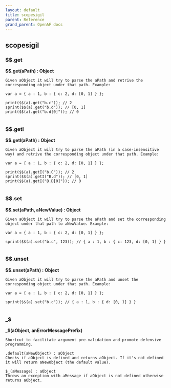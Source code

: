 ```yaml
---
layout: default
title: scopesigil
parent: Reference
grand_parent: OpenAF docs
---
```



## scopesigil

### $$.get

__$$.get(aPath) : Object__

````
Given aObject it will try to parse the aPath and retrive the corresponding object under that path. Example:

var a = { a : 1, b : { c: 2, d: [0, 1] } };

print($$(a).get("b.c")); // 2
sprint($$(a).get("b.d")); // [0, 1]
print($$(a).get("b.d[0]")); // 0


````
### $$.getI

__$$.getI(aPath) : Object__

````
Given aObject it will try to parse the aPath (in a case-insensitive way) and retrive the corresponding object under that path. Example:

var a = { a : 1, b : { c: 2, d: [0, 1] } };

print($$(a).getI("b.C")); // 2
sprint($$(a).getI("B.d")); // [0, 1]
print($$(a).getI("B.D[0]")); // 0


````
### $$.set

__$$.set(aPath, aNewValue) : Object__

````
Given aObject it will try to parse the aPath and set the corresponding object under that path to aNewValue. Example:

var a = { a : 1, b : { c: 2, d: [0, 1] } };

sprint($$(a).set("b.c", 123)); // { a : 1, b : { c: 123, d: [0, 1] } }


````
### $$.unset

__$$.unset(aPath) : Object__

````
Given aObject it will try to parse the aPath and unset the corresponding object under that path. Example:

var a = { a : 1, b : { c: 2, d: [0, 1] } };

sprint($$(a).set("b.c")); // { a : 1, b : { d: [0, 1] } }


````
### _$

___$(aObject, anErrorMessagePrefix)__

````
Shortcut to facilitate argument pre-validation and promote defensive programming.

.default(aNewObject) : aObject
Checks if aObject is defined and returns aObject. If it's not defined it will return aNewObject (the default value).

$_(aMessage) : aObject
Throws an exception with aMessage if aObject is not defined otherwise returns aObject.
````
